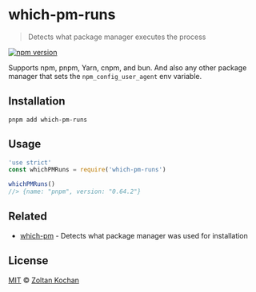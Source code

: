 # which-pm-runs

> Detects what package manager executes the process

[![npm version](https://img.shields.io/npm/v/which-pm-runs.svg)](https://www.npmjs.com/package/which-pm-runs)

Supports npm, pnpm, Yarn, cnpm, and bun. And also any other package manager that sets the `npm_config_user_agent` env variable.

## Installation

```
pnpm add which-pm-runs
```

## Usage

```js
'use strict'
const whichPMRuns = require('which-pm-runs')

whichPMRuns()
//> {name: "pnpm", version: "0.64.2"}
```

## Related

* [which-pm](https://github.com/zkochan/packages/tree/main/which-pm) - Detects what package manager was used for installation

## License

[MIT](LICENSE) © [Zoltan Kochan](http://kochan.io)
